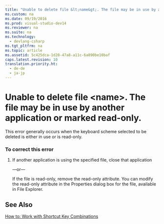 ```yaml
---
title: "Unable to delete file &lt;name&gt;. The file may be in use by another application or marked read-only."
ms.custom: na
ms.date: 09/19/2016
ms.prod: visual-studio-dev14
ms.reviewer: na
ms.suite: na
ms.technology: 
  - devlang-csharp
ms.tgt_pltfrm: na
ms.topic: article
ms.assetid: 5c425dca-1d28-47a8-a11c-6a890be10baf
caps.latest.revision: 10
translation.priority.ht: 
  - de-de
  - ja-jp
---
```

# Unable to delete file &lt;name&gt;. The file may be in use by another application or marked read-only.
This error generally occurs when the keyboard scheme selected to be deleted is either in use or is read-only.  
  
### To correct this error  
  
1.  If another application is using the specified file, close that application  
  
     —or—  
  
     If the file is read-only, remove the read-only attribute. You can modify the read-only attribute in the Properties dialog box for the file, available in File Explorer.  
  
## See Also  
 [How to: Work with Shortcut Key Combinations](../vs140/Identifying-and-Customizing-Keyboard-Shortcuts-in-Visual-Studio.md)